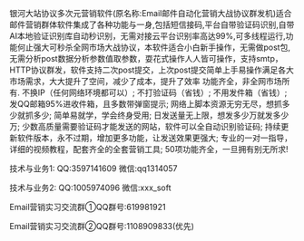 银河大站协议多次元营销软件(原名称:Email邮件自动化营销大战协议群发机)适合邮件营销群体软件集成了各种功能与一身,包括短信接码,平台自带验证码识别,自带AI本地验证识别库自动秒识别，无需对接云平台识别率高达99%,可多线程运行,功能何止强大可秒杀全网市场大战协议，本软件适合小白新手操作，无需做post包,无需分析post数据分析参数值取参数，耍花式操作人人皆可操作，支持smtp，HTTP协议群发，软件支持二次post提交，上次post提交简单上手易操作满足各大市场需求，大大提升了空间，减少了成本，提升了效率 功能齐全，非全网市场所有. 不换IP（任何网络环境都可以）; 不打验证码（省钱）; 不用发件箱（省钱）; 发QQ邮箱95%进收件箱，且多数带弹窗提示; 网络上脚本资源无穷无尽，想抓多少就抓多少; 简单易就学，学会终身受用; 日发送量无上限，想发多少万就发多少万; 少数高质量需要验证码才能发送的网站，软件可以全自动识别验证码; 持续更新软件版本，永不过期，增加更多功能，让发送效果更强大; 专业的一对一指导，详细的视频教程，配套齐全的全套营销工具; 50项功能齐全，一旦拥有别无所求! 

技术与业务1: QQ:3597141609 微信:qq1314057

技术与业务2: QQ:1005974096 微信:xxx_soft

Email营销实习交流群①QQ群号:619981921

Email营销实习交流群②QQ群号:1108909833(优先)
